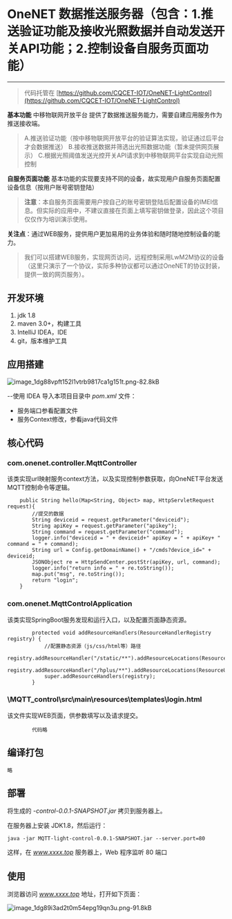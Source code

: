 # OneNET 数据推送服务器（包含：1.推送验证功能及接收光照数据并自动发送开关API功能；2.控制设备自服务页面功能）

---

> 代码托管在 [https://github.com/CQCET-IOT/OneNET-LightControl](https://github.com/CQCET-IOT/OneNET-LightControl)

**基本功能**
中移物联网开放平台 提供了数据推送服务能力，需要自建应用服务作为推送接收端。
> A.推送验证功能（按中移物联网开放平台的验证算法实现，验证通过后平台才会数据推送）
> B.接收推送数据并筛选出光照数据功能（暂未提供网页展示）
> C.根据光照阈值发送光控开关API请求到中移物联网平台实现自动光照控制

**自服务页面功能**
基本功能的实现要支持不同的设备，故实现用户自服务页面配置设备信息（按用户账号密钥登陆）
> **注意**：本自服务页面需要用户按自己的账号密钥登陆后配置设备的IMEI信息。但实际的应用中，不建议直接在页面上填写密钥做登录，因此这个项目仅仅作为培训演示使用。

**关注点**：通过WEB服务，提供用户更加易用的业务体验和随时随地控制设备的能力。
> 我们可以搭建WEB服务，实现网页访问，远程控制采用LwM2M协议的设备（这里只演示了一个协议，实际多种协议都可以通过OneNET的协议封装，提供一致的网页服务）。



## 开发环境
1. jdk 1.8
2. maven 3.0+，构建工具
3. IntelliJ IDEA，IDE
4. git，版本维护工具

## 应用搭建 


![image_1dg88vpft152l1vtrb9817ca1g151t.png-82.8kB][1]


--使用 IDEA 导入本项目目录中 *pom.xml* 文件：
- 服务端口参看配置文件
- 服务Context修改，参看java代码文件


## 核心代码

### com.onenet.controller.MqttController 
该类实现url映射服务context方法，以及实现控制参数获取，向OneNET平台发送MQTT控制命令等逻辑。

```
    public String hello(Map<String, Object> map, HttpServletRequest request){
        //提交的数据
        String deviceid = request.getParameter("deviceid");
        String apiKey = request.getParameter("apikey");
        String command = request.getParameter("command");
        logger.info("deviceid = " + deviceid+" apiKey = " + apiKey+ " command = " + command);
        String url = Config.getDomainName() + "/cmds?device_id=" + deviceid;
        JSONObject re = HttpSendCenter.postStr(apiKey, url, command);
        logger.info("return info = " + re.toString());
        map.put("msg", re.toString());
        return "login";
    }
```
### com.onenet.MqttControlApplication 
该类实现SpringBoot服务发现和运行入口，以及配置页面静态资源。

```
		protected void addResourceHandlers(ResourceHandlerRegistry registry) {
			//配置静态资源（js/css/html等）路径
			registry.addResourceHandler("/static/**").addResourceLocations(ResourceUtils.CLASSPATH_URL_PREFIX+"/static/");
			registry.addResourceHandler("/hplus/**").addResourceLocations(ResourceUtils.CLASSPATH_URL_PREFIX+"/hplus/");
			super.addResourceHandlers(registry);
		}
```
### \MQTT_control\src\main\resources\templates\login.html
该文件实现WEB页面，供参数填写以及请求提交。

```
		代码略
```

## 编译打包

    略

## 部署

将生成的 *-control-0.0.1-SNAPSHOT.jar* 拷贝到服务器上。

在服务器上安装 JDK1.8，然后运行：

```
java -jar MQTT-light-control-0.0.1-SNAPSHOT.jar --server.port=80
```

这样，在 *www.xxxx.top* 服务器上，Web 程序监听 80 端口

## 使用

浏览器访问 *www.xxxx.top* 地址，打开如下页面：

![image_1dg89i3ad2t0m54epg19qn3u.png-91.8kB][4]



  [1]: http://static.zybuluo.com/morgen/9kpytohh0repuei796jmlhzn/image_1dg88vpft152l1vtrb9817ca1g151t.png
  [2]: http://static.zybuluo.com/morgen/z5abplk3ajc7iq7wfxzzg4bk/image_1dg891hi2q2n1sp41d4q1u8f15kf2a.png
  [3]: http://static.zybuluo.com/morgen/3qygz5v6c73p7z9klvwfd12u/image_1dg82ljtcouq1e6d1lvs1q8u1o5s13.png
  [4]: http://static.zybuluo.com/morgen/418v7sykaby1okzcqxu2navn/image_1dg89i3ad2t0m54epg19qn3u.png
